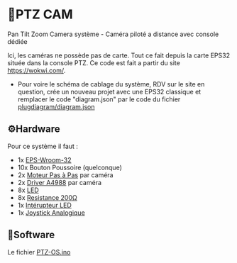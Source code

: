 # 🎥PTZ CAM
Pan Tilt Zoom Camera système - Caméra piloté a distance avec console dédiée

Ici, les caméras ne possède pas de carte. Tout ce fait depuis la carte EPS32 située dans la console PTZ. 
Ce code est fait a partir du site https://wokwi.com/.
  - Pour voire le schéma de cablage du système, RDV sur le site en question, crée un nouveau projet avec une EPS32 classique et remplacer le code "diagram.json" par le code du fichier [plugdiagram/diagram.json](https://github.com/gabifri/PTZ-CAM/blob/f18f0395d4fc2ed760063b0c318c55e96031a0f3/Plug%20Diagrame/diagram.json)

<h2>⚙Hardware</h2>

Pour ce système il faut :
  - 1x [EPS-Wroom-32](https://urlr.me/ft3rb) 
  - 10x Bouton Poussoire (quelconque) 
  - 2x [Moteur Pas à Pas](https://www.amazon.fr/STEPPERONLINE-bipolaire-connecteur-imprimante-fraiseuse/dp/B0B38GX54H/ref=asc_df_B0B38GX54H/?tag=googshopfr-21&linkCode=df0&hvadid=701438889037&hvpos=&hvnetw=g&hvrand=1796522281981900108&hvpone=&hvptwo=&hvqmt=&hvdev=c&hvdvcmdl=&hvlocint=&hvlocphy=1006094&hvtargid=pla-1783862992715&psc=1&mcid=cd80164adde03252a8edf51bb0ac1081&gad_source=1) par caméra
  - 2x [Driver A4988](https://www.amazon.fr/ARCELI-Compatible-dissipateur-contr%C3%B4leur-dimprimante/dp/B07MXXL2KW/ref=sr_1_4?__mk_fr_FR=%C3%85M%C3%85%C5%BD%C3%95%C3%91&crid=KGP541V82OQC&dib=eyJ2IjoiMSJ9.MyR8eSAJSfpPtax19f0_5kg35pMAu1wF_ymJ2CvKsDSaPLjVY_tKEgYfL-hwD62dSk914vvLqmjyLiM9DHowMQjsm6if3qjxp4gnN2WagfftNjE4pEHxujyC51355yoxbiP7uFLx7Fz6XoGpXiCYI9zTA1kGO2o9vSwLDxwzE8fDqot7Hy7T2nPqRmJzuapC6LsL9OE0iPbj3z00up9T74W_yOdIaoRHAUrVYon9bhj1t1dY5PQlsYjGn_skAWg3Wph-Rkmt6D6nC1u2Fsk_0hyvwITlpEMuEthEfwB49O4.5MoOknrmQ_4Lle1QzlVbkQ4xqzu5q9OvrmWqJr_1tKA&dib_tag=se&keywords=A4988&qid=1727269080&s=industrial&sprefix=a4988%2Cindustrial%2C86&sr=1-4) par caméra
  - 8x [LED](https://www.amazon.fr/AQSQWQ-%C3%A9mettant-%C3%A9lectroluminescente-Lumi%C3%A8res-Emettant/dp/B0CXDS8LDL/ref=sr_1_5?__mk_fr_FR=%C3%85M%C3%85%C5%BD%C3%95%C3%91&crid=XXNQ0UOCWFN6&dib=eyJ2IjoiMSJ9.ztUFn4k_haJHtIsZsYzVS3Mxpc_PAYcsEtL7sRI4tXT5D3uo0oykp_4EDQGpvqm0CU1jEMvkPsE_lyUVm9DxFx2XJ0mKlpSR5FLppN0rlomxB6jV61Q2C_Hi5Kq333OoRoKXU2NoZPOp8SGgLyZctdiHHPi0xTl8vLQa37Cv-lbWlSR1W-93idBsizYLvdxUiOo0lGZLdcRMZTq2rNF9RebJXXb8VxQ0YgoY7CyfWK-QOXfMvvTgFby_ZSsdBxhQZuO6yy1zGoV6dAXMXdh6TCzuCvfnEjYq-ygzJejLSEQ.XB9aVhoQKSohD2_AIYWCwwOmJTtCWrMqTbLXKHVEOfM&dib_tag=se&keywords=led+arduino&qid=1727269228&sprefix=led+arduino%2Caps%2C96&sr=8-5)
  - 8x [Resistance 200Ω](https://www.amazon.fr/Innfeeltech-comprim%C3%A9s-r%C3%A9sistance-m%C3%A9tallique-exp%C3%A9riences/dp/B0CL6MVTRK/ref=sr_1_1_sspa?crid=1LKCSWH1QVJEC&dib=eyJ2IjoiMSJ9.JOC_5zCBC8ahrapPt6pn6SQKHIbAbOF3YnONHoVfPViLyWaw5YlClHn43b9uD603rS9d5WMh5e910oTHD1XJW_IlhHg9e82b5tW12ocUbNumM9tyUIf2679NbxNX0DqEYUMiYZk_W7-uSKOJsdIld_MKd6R7aJgu59YTh6mnyv6bHV7a5t-v6K121zk68NJavUdhEgr7EfSmtrqNwJggH9-AxtTI4p8URt7rWd8ThSaFq5ZxYoF6wjdjET3oqBjj1OX-eeJGd7TdaXVIcyh40CNp628S4qEQHQvux4k3apA.BObbOiHfoTDklL_gZ9X3EgcyYDm91TacN1no96Myct4&dib_tag=se&keywords=resistance+200+ohm&qid=1727269260&sprefix=resistance+200%2Caps%2C90&sr=8-1-spons&sp_csd=d2lkZ2V0TmFtZT1zcF9hdGY&psc=1)
  - 1x [Intérupteur LED](https://www.amazon.fr/Interrupteur-Bipolaire-Lumineux-Fastons-Garantie/dp/B0BZ922DLS/ref=sr_1_2_sspa?__mk_fr_FR=%C3%85M%C3%85%C5%BD%C3%95%C3%91&crid=31Z10R80MWAL8&keywords=la128+16a&qid=1727269383&sprefix=la128+16a%2Caps%2C119&sr=8-2-spons&sp_csd=d2lkZ2V0TmFtZT1zcF9tdGY&psc=1)
  - 1x [Joystick Analogique](https://www.amazon.fr/WMYCONGCONG-manettes-Arduino-c%C3%A2bles-multicolores/dp/B07KZDDFKR/ref=sr_1_7?__mk_fr_FR=%C3%85M%C3%85%C5%BD%C3%95%C3%91&crid=2NHFACJCG30IP&dib=eyJ2IjoiMSJ9.DMF_lTQs0IMAWwmUQ_NWtu5eGarqUKA2meoYPGccLmoyz2hHaeRZai2JeqHPVkaNes_-viQvao_ixBPut5Q9JrBoe40YuNQg8w7m8SNff_zokaq03f-J00RqD8vgex0HKFADxS39O9Cqoqg-vgReNOVEwtkHoVewwMquMz1pJjpE6UwNa8CLblXn-hqjpP6Sfmk1qYYknjwfSaY-ERbJv-kAJMw-LNDINa5M4zIQyxt0xEINMWSy7zIs0AUUHa6nJrn2SvcaRjGwJmlQIudCERoHqu8PQXT5qrYfMVD26r0.-OBdSqZuJHZpCHbbFFogQnBrA4mOsk5pG7aOrqE2JSI&dib_tag=se&keywords=joystick+analogique+arduino&qid=1727269476&sprefix=joystick+analogique+arduino%2Caps%2C83&sr=8-7)

<h2>💾Software</h2>

Le fichier [PTZ-OS.ino](PTZ-OS/PTZ-OS.ino)
